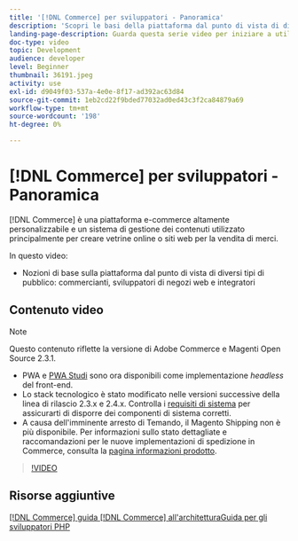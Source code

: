 ```yaml
---
title: '[!DNL Commerce] per sviluppatori - Panoramica'
description: 'Scopri le basi della piattaforma dal punto di vista di diversi tipi di pubblico: commercianti, sviluppatori di negozi web e integratori.'
landing-page-description: Guarda questa serie video per iniziare a utilizzare il tuo progetto di sviluppo back-end per Commerce.
doc-type: video
topic: Development
audience: developer
level: Beginner
thumbnail: 36191.jpeg
activity: use
exl-id: d9049f03-537a-4e0e-8f17-ad392ac63d84
source-git-commit: 1eb2cd22f9bded77032ad0ed43c3f2ca84879a69
workflow-type: tm+mt
source-wordcount: '198'
ht-degree: 0%

---
```


# [!DNL Commerce] per sviluppatori - Panoramica

[!DNL Commerce] è una piattaforma e-commerce altamente personalizzabile e un sistema di gestione dei contenuti utilizzato principalmente per creare vetrine online o siti web per la vendita di merci.

In questo video:

- Nozioni di base sulla piattaforma dal punto di vista di diversi tipi di pubblico: commercianti, sviluppatori di negozi web e integratori

## Contenuto video

>[!NOTE]
>
>Questo contenuto riflette la versione di Adobe Commerce e Magenti Open Source 2.3.1.
>
>- PWA e [PWA Studi](http://pwastudio.io/) sono ora disponibili come implementazione _headless_ del front-end.
>- Lo stack tecnologico è stato modificato nelle versioni successive della linea di rilascio 2.3.x e 2.4.x. Controlla i [requisiti di sistema](https://devdocs.magento.com/guides/v2.4/install-gde/system-requirements.html) per assicurarti di disporre dei componenti di sistema corretti.
>- A causa dell&#39;imminente arresto di Temando, il Magento Shipping non è più disponibile. Per informazioni sullo stato dettagliate e raccomandazioni per le nuove implementazioni di spedizione in Commerce, consulta la [pagina informazioni prodotto](https://magento.com/shipping).



>[!VIDEO](https://video.tv.adobe.com/v/36191?quality=12&learn=on)

## Risorse aggiuntive

[[!DNL Commerce] guida ](https://devdocs.magento.com/guides/v2.4/architecture/bk-architecture.html)
[[!DNL Commerce] all&#39;architetturaGuida per gli sviluppatori PHP](https://devdocs.magento.com/guides/v2.4/extension-dev-guide/bk-extension-dev-guide.html)
